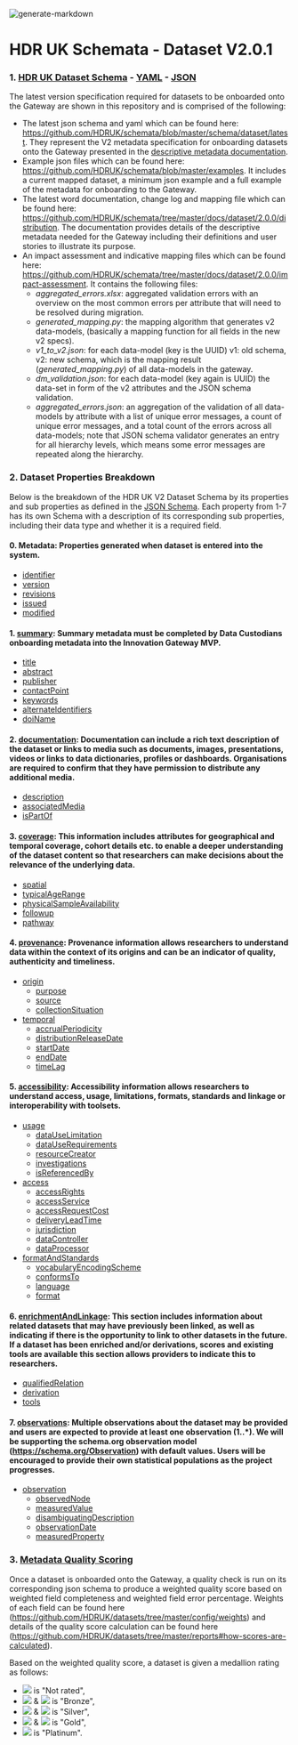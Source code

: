 ![generate-markdown](https://github.com/HDRUK/schemata/workflows/generate-markdown/badge.svg)

# HDR UK Schemata - Dataset V2.0.1

### 1. [HDR UK Dataset Schema](https://github.com/HDRUK/schemata/blob/master/docs/dataset/latest/dataset.md) - [YAML](https://hdruk.github.io/schemata/schema/dataset/latest/dataset.schema.yaml) - [JSON](https://hdruk.github.io/schemata/schema/dataset/latest/dataset.schema.json)

The latest version specification required for datasets to be onboarded onto the Gateway are shown in this repository and is comprised of the following:

 - The latest json schema and yaml which can be found here: https://github.com/HDRUK/schemata/blob/master/schema/dataset/latest. They represent the V2 metadata specification for onboarding datasets onto the Gateway presented in the [descriptive metadata documentation](https://github.com/HDRUK/schemata/tree/master/docs/dataset/2.0.0/distribution).
 - Example json files which can be found here: https://github.com/HDRUK/schemata/blob/master/examples. It includes a current mapped dataset, a minimum json example and a full example of the metadata for onboarding to the Gateway.
 - The latest word documentation, change log and mapping file which can be found here: https://github.com/HDRUK/schemata/tree/master/docs/dataset/2.0.0/distribution. The documentation provides details of the descriptive metadata needed for the Gateway including their definitions and user stories to illustrate its purpose.
 - An impact assessment and indicative mapping files which can be found here: https://github.com/HDRUK/schemata/tree/master/docs/dataset/2.0.0/impact-assessment. It contains the following files:
   - *aggregated_errors.xlsx*: aggregated validation errors with an overview on the most common errors per attribute that will need to be resolved during migration.
   - *generated_mapping.py*: the mapping algorithm that generates v2 data-models, (basically a mapping function for all fields in the new v2 specs).
   - *v1_to_v2.json*: for each data-model (key is the UUID) v1: old schema, v2: new schema, which is the mapping result (*generated_mapping.py*) of all data-models in the gateway.
   - *dm_validation.json*: for each data-model (key again is UUID) the data-set in form of the v2 attributes and the JSON schema validation.
   - *aggregated_errors.json*: an aggregation of the validation of all data-models by attribute with a list of unique error messages, a count of unique error messages, and a total count of the errors across all data-models; note that JSON schema validator generates an entry for all hierarchy levels, which means some error messages are repeated along the hierarchy.



### 2. Dataset Properties Breakdown

Below is the breakdown of the HDR UK V2 Dataset Schema by its properties and sub properties as defined in the [JSON Schema](https://github.com/HDRUK/schemata/blob/master/schema/dataset/latest/dataset.schema.json). Each property from 1-7 has its own Schema with a description of its corresponding sub properties, including their data type and whether it is a required field.

<!--ts-->

#### 0. Metadata: Properties generated when dataset is entered into the system.

   * [identifier](https://github.com/HDRUK/schemata/blob/master/docs/dataset/latest/dataset-properties-dataset-identifier.md#dataset-identifier-schema)
   * [version](https://github.com/HDRUK/schemata/blob/master/docs/dataset/latest/dataset-properties-dataset-version.md#dataset-version-schema)
 * [revisions](https://github.com/HDRUK/schemata/blob/master/docs/dataset/latest/dataset-properties-dataset-revisions.md#dataset-revisions-schema)
 * [issued](https://github.com/HDRUK/schemata/blob/master/docs/dataset/latest/dataset-properties-creation-date.md#creation-date-schema)
 * [modified](https://github.com/HDRUK/schemata/blob/master/docs/dataset/latest/dataset-properties-modification-date.md#modification-date-schema)

#### 1. [summary](https://github.com/HDRUK/schemata/blob/master/docs/dataset/latest/dataset-properties-summary.md#summary-schema): Summary metadata must be completed by Data Custodians onboarding metadata into the Innovation Gateway MVP.

 * [title](https://github.com/HDRUK/schemata/blob/master/docs/dataset/latest/dataset.md#title)
 * [abstract](https://github.com/HDRUK/schemata/blob/master/docs/dataset/latest/dataset.md#abstract)
 * [publisher](https://github.com/HDRUK/schemata/blob/master/docs/dataset/latest/dataset.md#publisher)
 * [contactPoint](https://github.com/HDRUK/schemata/blob/master/docs/dataset/latest/dataset.md#contactpoint)
 * [keywords](https://github.com/HDRUK/schemata/blob/master/docs/dataset/latest/dataset.md#keywords)
 * [alternateIdentifiers](https://github.com/HDRUK/schemata/blob/master/docs/dataset/latest/dataset.md#alternateidentifiers)
 * [doiName](https://github.com/HDRUK/schemata/blob/master/docs/dataset/latest/dataset.md#doiname)

#### 2. [documentation](https://github.com/HDRUK/schemata/blob/master/docs/dataset/latest/dataset-properties-documentation.md#documentation-schema): Documentation can include a rich text description of the dataset or links to media such as documents, images, presentations, videos or links to data dictionaries, profiles or dashboards. Organisations are required to confirm that they have permission to distribute any additional media.

 * [description](https://github.com/HDRUK/schemata/blob/master/docs/dataset/latest/dataset.md#description-1)
 * [associatedMedia](https://github.com/HDRUK/schemata/blob/master/docs/dataset/latest/dataset.md#associatedmedia)
 * [isPartOf](https://github.com/HDRUK/schemata/blob/master/docs/dataset/latest/dataset.md#ispartof)

#### 3. [coverage](https://github.com/HDRUK/schemata/blob/master/docs/dataset/latest/dataset-properties-coverage.md#coverage-schema): This information includes attributes for geographical and temporal coverage, cohort details etc. to enable a deeper understanding of the dataset content so that researchers can make decisions about the relevance of the underlying data.

 * [spatial](https://github.com/HDRUK/schemata/blob/master/docs/dataset/latest/dataset.md#spatial)
 * [typicalAgeRange](https://github.com/HDRUK/schemata/blob/master/docs/dataset/latest/dataset.md#typicalagerange)
 * [physicalSampleAvailability](https://github.com/HDRUK/schemata/blob/master/docs/dataset/latest/dataset.md#physicalsampleavailability)
 * [followup](https://github.com/HDRUK/schemata/blob/master/docs/dataset/latest/dataset.md#followup)
 * [pathway](https://github.com/HDRUK/schemata/blob/master/docs/dataset/latest/dataset.md#pathway)

#### 4. [provenance](https://github.com/HDRUK/schemata/blob/master/docs/dataset/latest/dataset-properties-provenance.md#provenance-schema): Provenance information allows researchers to understand data within the context of its origins and can be an indicator of quality, authenticity and timeliness.

 * [origin](https://github.com/HDRUK/schemata/blob/master/docs/dataset/latest/dataset.md#origin)
    * [purpose](https://github.com/HDRUK/schemata/blob/master/docs/dataset/latest/dataset.md#purpose)
    * [source](https://github.com/HDRUK/schemata/blob/master/docs/dataset/latest/dataset.md#source)
    * [collectionSituation](https://github.com/HDRUK/schemata/blob/master/docs/dataset/latest/dataset.md#collectionsituation)
 * [temporal](https://github.com/HDRUK/schemata/blob/master/docs/dataset/latest/dataset.md#temporal)
    * [accrualPeriodicity](https://github.com/HDRUK/schemata/blob/master/docs/dataset/latest/dataset.md#accrualperiodicity)
    * [distributionReleaseDate](https://github.com/HDRUK/schemata/blob/master/docs/dataset/latest/dataset.md#distributionreleasedate)
    * [startDate](https://github.com/HDRUK/schemata/blob/master/docs/dataset/latest/dataset.md#startdate)
    * [endDate](https://github.com/HDRUK/schemata/blob/master/docs/dataset/latest/dataset.md#enddate)
    * [timeLag](https://github.com/HDRUK/schemata/blob/master/docs/dataset/latest/dataset.md#timelag)

#### 5. [accessibility](https://github.com/HDRUK/schemata/blob/master/docs/dataset/latest/dataset-properties-accessibility.md#accessibility-schema): Accessibility information allows researchers to understand access, usage, limitations, formats, standards and linkage or interoperability with toolsets.

 * [usage](https://github.com/HDRUK/schemata/blob/master/docs/dataset/latest/dataset.md#usage)
    * [dataUseLimitation](https://github.com/HDRUK/schemata/blob/master/docs/dataset/latest/dataset.md#datauselimitation-1)
    * [dataUseRequirements](https://github.com/HDRUK/schemata/blob/master/docs/dataset/latest/dataset.md#datauserequirements-1)
    * [resourceCreator](https://github.com/HDRUK/schemata/blob/master/docs/dataset/latest/dataset.md#resourcecreator)
    * [investigations](https://github.com/HDRUK/schemata/blob/master/docs/dataset/latest/dataset.md#investigations)
    * [isReferencedBy](https://github.com/HDRUK/schemata/blob/master/docs/dataset/latest/dataset.md#isreferencedby)
 * [access](https://github.com/HDRUK/schemata/blob/master/docs/dataset/latest/dataset.md#access)
    * [accessRights](https://github.com/HDRUK/schemata/blob/master/docs/dataset/latest/dataset.md#accessrights-1)
    * [accessService](https://github.com/HDRUK/schemata/blob/master/docs/dataset/latest/dataset.md#accessservice-1)
    * [accessRequestCost](https://github.com/HDRUK/schemata/blob/master/docs/dataset/latest/dataset.md#accessrequestcost-1)
    * [deliveryLeadTime](https://github.com/HDRUK/schemata/blob/master/docs/dataset/latest/dataset.md#deliveryleadtime-1)
    * [jurisdiction](https://github.com/HDRUK/schemata/blob/master/docs/dataset/latest/dataset.md#jurisdiction)
    * [dataController](https://github.com/HDRUK/schemata/blob/master/docs/dataset/latest/dataset.md#datacontroller)
    * [dataProcessor](https://github.com/HDRUK/schemata/blob/master/docs/dataset/latest/dataset.md#dataprocessor)
 * [formatAndStandards](https://github.com/HDRUK/schemata/blob/master/docs/dataset/latest/dataset.md#formatandstandards)
    * [vocabularyEncodingScheme](https://github.com/HDRUK/schemata/blob/master/docs/dataset/latest/dataset.md#vocabularyencodingscheme)
    * [conformsTo](https://github.com/HDRUK/schemata/blob/master/docs/dataset/latest/dataset.md#conformsto)
    * [language](https://github.com/HDRUK/schemata/blob/master/docs/dataset/latest/dataset.md#language)
    * [format](https://github.com/HDRUK/schemata/blob/master/docs/dataset/latest/dataset.md#format)

#### 6. [enrichmentAndLinkage](https://github.com/HDRUK/schemata/blob/master/docs/dataset/latest/dataset-properties-enrichment-and-linkage.md#enrichment-and-linkage-schema): This section includes information about related datasets that may have previously been linked, as well as indicating if there is the opportunity to link to other datasets in the future. If a dataset has been enriched and/or derivations, scores and existing tools are available this section allows providers to indicate this to researchers.

 * [qualifiedRelation](https://github.com/HDRUK/schemata/blob/master/docs/dataset/latest/dataset.md#qualifiedrelation)
 * [derivation](https://github.com/HDRUK/schemata/blob/master/docs/dataset/latest/dataset.md#derivation)
 * [tools](https://github.com/HDRUK/schemata/blob/master/docs/dataset/latest/dataset.md#tools)

#### 7. [observations](https://github.com/HDRUK/schemata/blob/master/docs/dataset/latest/dataset-properties-observations.md#observations-schema): Multiple observations about the dataset may be provided and users are expected to provide at least one observation (1..*). We will be supporting the schema.org observation model (https://schema.org/Observation) with default values. Users will be encouraged to provide their own statistical populations as the project progresses.

- [observation](https://github.com/HDRUK/schemata/blob/master/docs/dataset/latest/dataset.md#definitions-group-observation)
  - [observedNode](https://github.com/HDRUK/schemata/blob/master/docs/dataset/latest/dataset.md#observednode)
  - [measuredValue](https://github.com/HDRUK/schemata/blob/master/docs/dataset/latest/dataset.md#measuredvalue)
  - [disambiguatingDescription](https://github.com/HDRUK/schemata/blob/master/docs/dataset/latest/dataset.md#disambiguatingdescription)
  - [observationDate](https://github.com/HDRUK/schemata/blob/master/docs/dataset/latest/dataset.md#observationdate)
  - [measuredProperty](https://github.com/HDRUK/schemata/blob/master/docs/dataset/latest/dataset.md#measuredproperty)

<!--te-->



### 3. [Metadata Quality Scoring](https://github.com/JakeBGitHub/datasets/tree/dataset-v2-scores/reports#hdr-uk-data-documentation-scores)

Once a dataset is onboarded onto the Gateway, a quality check is run on its corresponding json schema to produce a weighted quality score based on weighted field completeness and weighted field error percentage. Weights of each field can be found here (https://github.com/HDRUK/datasets/tree/master/config/weights) and details of the quality score calculation can be found here (https://github.com/HDRUK/datasets/tree/master/reports#how-scores-are-calculated).

Based on the weighted quality score, a dataset is given a medallion rating as follows:

- <img src="https://render.githubusercontent.com/render/math?math=\leq 60"> is "Not rated",
- <img src="https://render.githubusercontent.com/render/math?math=> 60"> & <img src="https://render.githubusercontent.com/render/math?math=\leq 70"> is "Bronze",
- <img src="https://render.githubusercontent.com/render/math?math=> 70"> & <img src="https://render.githubusercontent.com/render/math?math=\leq 80"> is "Silver",
- <img src="https://render.githubusercontent.com/render/math?math=> 80"> & <img src="https://render.githubusercontent.com/render/math?math=\leq 90"> is "Gold",
- <img src="https://render.githubusercontent.com/render/math?math=\geq 90"> is "Platinum".

